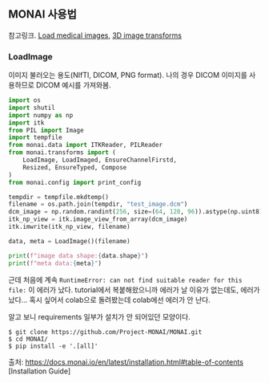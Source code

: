 ## MONAI 사용법

참고링크. [Load medical images](https://github.com/Project-MONAI/tutorials/blob/master/modules/load_medical_images.ipynb),
[3D image transforms](https://github.com/Project-MONAI/tutorials/blob/master/modules/3d_image_transforms.ipynb)

### LoadImage

이미지 불러오는 용도(NIfTI, DICOM, PNG format). 나의 경우 DICOM 이미지를 사용하므로 DICOM 예시를 가져와봄.

```python
import os
import shutil
import numpy as np
import itk
from PIL import Image
import tempfile
from monai.data import ITKReader, PILReader
from monai.transforms import (
    LoadImage, LoadImaged, EnsureChannelFirstd,
    Resized, EnsureTyped, Compose
)
from monai.config import print_config
```

```python
tempdir = tempfile.mkdtemp()
filename = os.path.join(tempdir, "test_image.dcm")
dcm_image = np.random.randint(256, size=(64, 128, 96)).astype(np.uint8)
itk_np_view = itk.image_view_from_array(dcm_image)
itk.imwrite(itk_np_view, filename)
```

```python
data, meta = LoadImage()(filename)

print(f"image data shape:{data.shape}")
print(f"meta data:{meta}")
```

근데 처음에 계속 `RuntimeError: can not find suitable reader for this file:` 이 에러가 났다.
tutorial에서 복붙해왔으니까 에러가 날 이유가 없는데도, 에러가 났다... 혹시 싶어서 colab으로 돌려봤는데 colab에선 에러가 안 난다.

알고 보니 requirements 일부가 설치가 안 되어있던 모양이다.

```console
$ git clone https://github.com/Project-MONAI/MONAI.git
$ cd MONAI/
$ pip install -e '.[all]'
```
출처: https://docs.monai.io/en/latest/installation.html#table-of-contents [Installation Guide]
